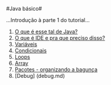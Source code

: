 #Java básico#

...Introdução à parte 1 do tutorial...

1. [O que é esse tal de Java?](o_que_e_java.md)
2. [O que é IDE e pra que preciso disso?](ide.md)
3. [Variáveis](variavel.md)
4. [Condicionais](condicional.md)
5. [Loops](loop.md)
6. [Array](array.md)
7. [Pacotes - organizando a bagunça](pacote.md)
8. [Debug] (debug.md)
